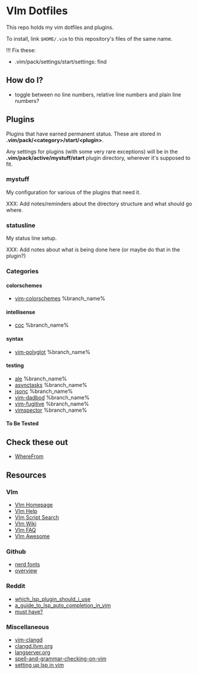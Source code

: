 # VIm Dotfiles

This repo holds my vim dotfiles and plugins.

To install, link `$HOME/.vim` to this repository's files of the same name.


!!! Fix these:

* .vim/pack/settings/start/settings: find

## How do I?

* toggle between no line numbers, relative line numbers and plain line numbers?

## Plugins

Plugins that have earned permanent status. These are stored in
**.vim/pack/&lt;category&gt;/start/&lt;plugin&gt;**.

Any settings for plugins (with some very rare exceptions) will be in the
**.vim/pack/active/mystuff/start** plugin directory, wherever it's supposed to fit.

### mystuff

My configuration for various of the plugins that need it.

XXX: Add notes/reminders about the directory structure and what should go
     where.

### statusline

My status line setup.

XXX: Add notes about what is being done here (or maybe do that in the plugin?)

### Categories

#### colorschemes

* [vim-colorschemes](https://github.com/EvitanRelta/vim-colorschemes.git) %branch_name%

#### intellisense

* [coc](https://github.com/neoclide/coc.nvim.git) %branch_name%

#### syntax

* [vim-polyglot](https://github.com/sheerun/vim-polyglot.git) %branch_name%

#### testing

* [ale](https://github.com/dense-analysis/ale.git) %branch_name%
* [asynctasks](https://github.com/skywind3000/asynctasks.vim.git) %branch_name%
* [jsonc](https://github.com/neoclide/jsonc.vim.git) %branch_name%
* [vim-dadbod](https://github.com/tpope/vim-dadbod.git) %branch_name%
* [vim-fugitive](https://github.com/tpope/vim-fugitive.git) %branch_name%
* [vimspector](https://github.com/puremourning/vimspector) %branch_name%

#### To Be Tested


## Check these out

* [WhereFrom](https://www.drchip.org/astronaut/vim/index.html#WHEREFROM)

## Resources

### VIm

* [VIm Homepage](https://www.vim.org/)
* [VIm Help](https://www.vimhelp.org/)
* [VIm Script Search](https://www.vim.org/scripts/script_search_results.php)
* [VIm Wiki](https://vim.fandom.com/wiki/Vim_Tips_Wiki)
* [VIm FAQ](https://github.com/chrisbra/vim_faq/)
* [VIm Awesome](https://vimawesome.com/)

### Github

* [nerd fonts](https://github.com/ryanoasis/nerd-fonts)
* [overview](https://microsoft.github.io/language-server-protocol/overviews/lsp/overview/)

### Reddit

* [which_lsp_plugin_should_i_use](https://www.reddit.com/r/vim/comments/7lnhrt/which_lsp_plugin_should_i_use/)
* [a_guide_to_lsp_auto_completion_in_vim](https://www.reddit.com/r/vim/comments/b33lc1/a_guide_to_lsp_auto_completion_in_vim/)
* [must have?](https://www.reddit.com/r/vim/comments/ulphgp/what_are_your_musthave_vimnvim_extensions/)

### Miscellaneous

* [vim-clangd](http://aliquote.org/post/vim-clangd/)
* [clangd.llvm.org](https://clangd.llvm.org/)
* [langserver.org](https://langserver.org/)
* [spell-and-grammar-checking-on-vim](https://ncona.com/2018/12/spell-and-grammar-checking-on-vim/)
* [setting up lsp in vim](https://ncona.com/2021/12/setting-up-lsp-in-vim)